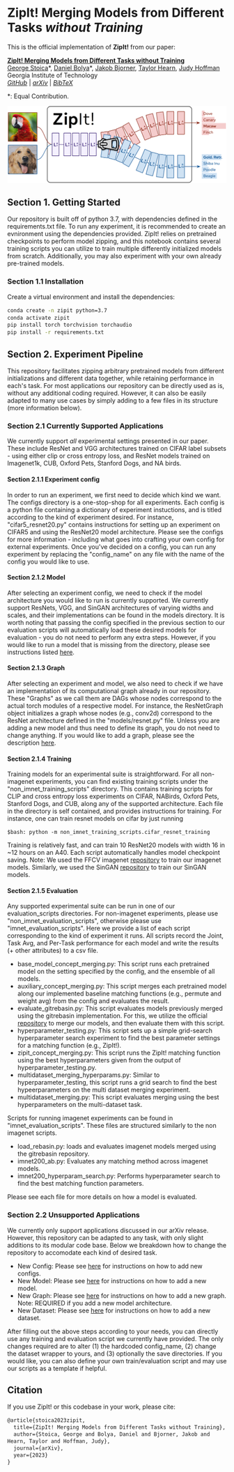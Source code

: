 # ZipIt! Merging Models from Different Tasks *without Training* 

This is the official implementation of **ZipIt!** from our paper:

**[ZipIt! Merging Models from Different Tasks without Training](https://arxiv.org/abs/2305.03053)**  
[George Stoica](https://gstoica27.github.io/)\*, 
[Daniel Bolya](https://dbolya.github.io)\*, 
[Jakob Bjorner](https://www.linkedin.com/in/jakob-bjorner/), 
[Taylor Hearn](https://www.linkedin.com/in/taylor-hearn-521175128/), 
[Judy Hoffman](https://faculty.cc.gatech.edu/~judy/)  
Georgia Institute of Technology  
_[GitHub](https://github.com/gstoica27/ZipIt)_ | _[arXiv](https://arxiv.org/abs/2305.03053)_ | _[BibTeX](#citation)_

\*: Equal Contribution.  

![ZipIt! Concept Figure](figures/concept.png)

## Section 1. Getting Started
Our repository is built off of python 3.7, with dependencies defined in the requirements.txt file. To run any experiment, it is recommended to create an evnironment using the dependencies provided. ZipIt! relies on pretrained checkpoints to perform model zipping, and this notebook contains several training scripts you can utilize to train multiple differently initialized models from scratch. Additionally, you may also experiment with your own already pre-trained models. 

### Section 1.1 Installation
Create a virtual environment and install the dependencies:
```bash
conda create -n zipit python=3.7
conda activate zipit
pip install torch torchvision torchaudio
pip install -r requirements.txt
```

## Section 2. Experiment Pipeline
This repository facilitates zipping arbitrary pretrained models from different initializations and different data together, while retaining performance in each's task. For most applications our repository can be directly used as is, without any additional coding required. However, it can also be easily adapted to many use cases by simply adding to a few files in its structure (more information below). 

### Section 2.1 Currently Supported Applications
We currently support *all* experimental settings presented in our paper. These include ResNet and VGG architectures trained on CIFAR label subsets - using either clip or cross entropy loss, and ResNet models trained on Imagenet1k, CUB, Oxford Pets, Stanford Dogs, and NA birds. 

#### Section 2.1.1 Experiment config
In order to run an experiment, we first need to decide which kind we want. The configs directory is a one-stop-shop for all experiments. Each config is a python file containing a dictionary of experiment instuctions, and is titled according to the kind of experiment desired. For instance, "cifar5_resnet20.py" contains instructions for setting up an experiment on CIFAR5 and using the ResNet20 model architecture. Please see the configs for more information - including what goes into crafting your own config for external experiments. Once you've decided on a config, you can run any experiment by replacing the "config_name" on any file with the name of the config you would like to use.

#### Section 2.1.2 Model
After selecting an experiment config, we need to check if the model architecture you would like to run is currently supported. We currently support ResNets, VGG, and SinGAN architectures of varying widths and scales, and their implementations can be found in the models directory. It is worth noting that passing the config specified in the previous section to our evaluation scripts will automatically load these desired models for evaluation - you do not need to perform any extra steps. However, if you would like to run a model that is missing from the directory, please see instructions listed [here](https://github.com/gstoica27/ZipIt/tree/master/models). 

#### Section 2.1.3 Graph
After selecting an experiment and model, we also need to check if we have an implementation of its computational graph already in our repository. These "Graphs" as we call them are DAGs whose nodes correspond to the actual torch modules of a respective model. For instance, the ResNetGraph object initializes a graph whose nodes (e.g., conv2d) correspond to the ResNet architecture defined in the "models/resnet.py" file. Unless you are adding a new model and thus need to define its graph, you do not need to change anything. If you would like to add a graph, please see the description [here](https://github.com/gstoica27/ZipIt/tree/master/graphs).

#### Section 2.1.4 Training
Training models for an experimental suite is straightforward. For all non-imagenet experiments, you can find existing training scripts under the "non_imnet_training_scripts" directory. This contains training scripts for CLIP and cross entropy loss experiments on CIFAR, NABirds, Oxford Pets, Stanford Dogs, and CUB, along any of the supported architecture. Each file in the directory is self contained, and provides instructions for training. For instance, one can train resnet models on cifar by just running 
```
$bash: python -m non_imnet_training_scripts.cifar_resnet_training
```
Training is relatively fast, and can train 10 ResNet20 models with width 16 in ~12 hours on an A40. Each script automatically handles model checkpoint saving. 
Note: We used the FFCV imagenet [repository](https://github.com/libffcv/ffcv-imagenet) to train our imagenet models. Similarly, we used the SinGAN [repository](https://github.com/kligvasser/SinGAN) to train our SinGAN models.

#### Section 2.1.5 Evaluation
Any supported experimental suite can be run in one of our evaluation_scripts directories. For non-imagenet experiments, please use "non_imnet_evaluation_scripts", otherwise please use "imnet_evaluation_scripts". Here we provide a list of each script corresponding to the kind of experiment it runs. All scripts record the Joint, Task Avg, and Per-Task performance for each model and write the results (+ other attributes) to a csv file.
- base_model_concept_merging.py: This script runs each pretrained model on the setting specified by the config, and the ensemble of all models. 
- auxiliary_concept_merging.py: This script merges each pretrained model along our implemented baseline matching functions (e.g., permute and weight avg) from the config and evaluates the result. 
- evaluate_gitrebasin.py: This script evaluates models previously merged using the gitrebasin implementation. For this, we utilize the official [repository](https://github.com/samuela/git-re-basin) to merge our models, and then evaluate them with this script.
- hyperparameter_testing.py: This script sets up a simple grid-search hyperparameter search experiment to find the best parameter settings for a matching function (e.g., ZipIt!).
- zipit_concept_merging.py: This script runs the ZipIt! matching function using the best hyperparameters given from the output of hyperparameter_testing.py. 
- multidataset_merging_hyperparams.py: Similar to hyperparameter_testing, this script runs a grid search to find the best hypeerparameters on the multi dataset merging experiment.
- multidataset_merging.py: This script evaluates merging using the best hyperparameters on the multi-dataset task.

Scripts for running imagenet experiments can be found in "imnet_evaluation_scripts". These files are structured similarly to the non imagenet scripts. 
- load_rebasin.py: loads and evaluates imagenet models merged using the gitrebasin repository.
- imnet200_ab.py: Evaluates any matching method across imagenet models.
- imnet200_hyperparam_search.py: Performs hyperparameter search to find the best matching function parameters.

Please see each file for more details on how a model is evaluated. 


### Section 2.2 Unsupported Applications
We currently only support applications discussed in our arXiv release. However, this repository can be adapted to any task, with only slight additions to its modular code base. Below we breakdown how to change the repository to accomodate each kind of desired task. 

- New Config: Please see [here](https://github.com/gstoica27/ZipIt/tree/master/configs) for instructions on how to add new configs.
- New Model: Please see [here](https://github.com/gstoica27/ZipIt/tree/master/models) for instructions on how to add a new model.
- New Graph: Please see [here](https://github.com/gstoica27/ZipIt/tree/master/graphs) for instructions on how to add a new graph. Note: REQUIRED if you add a new model architecture.
- New Dataset: Please see [here](https://github.com/gstoica27/ZipIt/tree/master/models) for instructions on how to add a new dataset.

After filling out the above steps according to your needs, you can directly use any training and evaluation script we currently have provided. The only changes required are to alter (1) the hardcoded config_name, (2) change the dataset wrapper to yours, and (3) optionally the save directories. If you would like, you can also define your own train/evaluation script and may use our scripts as a template if helpful. 


## Citation

If you use ZipIt! or this codebase in your work, please cite:
```
@article{stoica2023zipit,
  title={ZipIt! Merging Models from Different Tasks without Training},
  author={Stoica, George and Bolya, Daniel and Bjorner, Jakob and Hearn, Taylor and Hoffman, Judy},
  journal={arXiv},
  year={2023}
}
```

